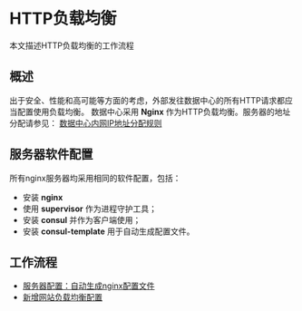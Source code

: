 # HTTP负载均衡
本文描述HTTP负载均衡的工作流程

## 概述
出于安全、性能和高可能等方面的考虑，外部发往数据中心的所有HTTP请求都应当配置使用负载均衡。
数据中心采用 **Nginx** 作为HTTP负载均衡。服务器的地址分配请参见： [数据中心内网IP地址分配规则](./../../../../kb/dc-private-ip.md)

## 服务器软件配置
所有nginx服务器均采用相同的软件配置，包括：
- 安装 **nginx**
- 使用 **supervisor** 作为进程守护工具；
- 安装 **consul** 并作为客户端使用；
- 安装 **consul-template** 用于自动生成配置文件。

## 工作流程

- [服务器配置：自动生成nginx配置文件](server-setup-generate-conf.md)
- [新增网站负载均衡配置](add-site.md)
